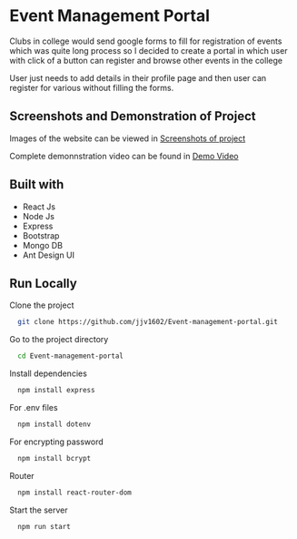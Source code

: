 
# Event Management Portal

Clubs in college would
send google forms to fill for registration
of events which was quite long process so I decided to create a portal in which user with click of a button can register and browse other events in the college   
   
User just needs to add details in their profile page and then user can register for various without filling the forms.





## Screenshots and Demonstration of Project
 
  Images of the website can be viewed in [Screenshots of project ](https://github.com/jjv1602/Event-management-portal/tree/main/Screenshot_Images)

  Complete demonnstration video can be found in [Demo Video ](https://drive.google.com/file/d/1Tb1cj7wkiXxsFa-aejuaqSWe4FY4q8GL/view?usp=sharing)

## Built with

* React Js
* Node Js
* Express
* Bootstrap 
* Mongo DB
* Ant Design UI 
## Run Locally

Clone the project

```bash
  git clone https://github.com/jjv1602/Event-management-portal.git
```

Go to the project directory

```bash
  cd Event-management-portal
```

Install dependencies

```bash
  npm install express
```
For .env files 
```bash
  npm install dotenv
```
For encrypting password
```bash
  npm install bcrypt
```

Router
```bash
  npm install react-router-dom
```
Start the server

```bash
  npm run start
```

